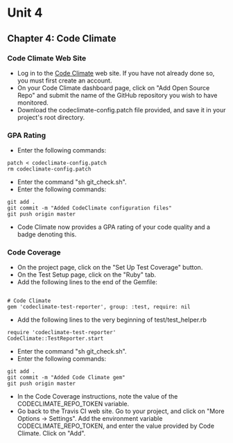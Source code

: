 # Unit 4
## Chapter 4: Code Climate

### Code Climate Web Site
* Log in to the [Code Climate](https://codeclimate.com) web site.  If you have not already done so, you must first create an account.
* On your Code Climate dashboard page, click on "Add Open Source Repo" and submit the name of the GitHub repository you wish to have monitored.
* Download the codeclimate-config.patch file provided, and save it in your project's root directory.

### GPA Rating
* Enter the following commands:
```
patch < codeclimate-config.patch
rm codeclimate-config.patch
```
* Enter the command "sh git_check.sh".
* Enter the following commands:
```
git add .
git commit -m "Added CodeClimate configuration files"
git push origin master
```
* Code Climate now provides a GPA rating of your code quality and a badge denoting this.

### Code Coverage
* On the project page, click on the "Set Up Test Coverage" button.
* On the Test Setup page, click on the "Ruby" tab.
* Add the following lines to the end of the Gemfile:
```

# Code Climate
gem 'codeclimate-test-reporter', group: :test, require: nil
```
* Add the following lines to the very beginning of test/test_helper.rb
```
require 'codeclimate-test-reporter'
CodeClimate::TestReporter.start
```
* Enter the command "sh git_check.sh".
* Enter the following commands:
```
git add .
git commit -m "Added Code Climate gem"
git push origin master
```
* In the Code Coverage instructions, note the value of the CODECLIMATE_REPO_TOKEN variable. 
* Go back to the Travis CI web site.  Go to your project, and click on "More Options -> Settings".  Add the environment variable CODECLIMATE_REPO_TOKEN, and enter the value provided by Code Climate.  Click on "Add".
